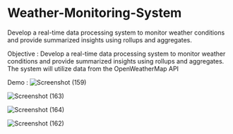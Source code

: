 # Weather-Monitoring-System
Develop a real-time data processing system to monitor weather conditions and provide summarized insights using rollups and aggregates.

Objective :
Develop a real-time data processing system to monitor weather conditions and provide
summarized insights using rollups and aggregates. The system will utilize data from the
OpenWeatherMap API 

Demo : 
![Screenshot (159)](https://github.com/user-attachments/assets/4124ef97-c1d4-47c1-a774-bf808b73c52c)

![Screenshot (163)](https://github.com/user-attachments/assets/a076e679-ffa8-4566-8702-53da59f1afac)

![Screenshot (164)](https://github.com/user-attachments/assets/e4e1d204-9951-4048-8ab0-0f828faf0f22)

![Screenshot (162)](https://github.com/user-attachments/assets/c63bbdc9-7f19-44e1-8a6e-ad185b5d55d5)



